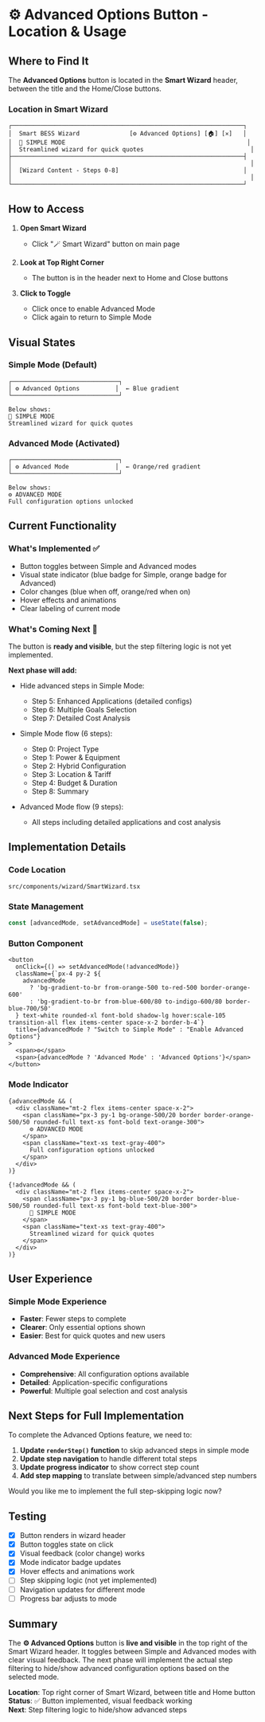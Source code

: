 # ⚙️ Advanced Options Button - Location & Usage

## Where to Find It

The **Advanced Options** button is located in the **Smart Wizard** header, between the title and the Home/Close buttons.

### Location in Smart Wizard

```
┌─────────────────────────────────────────────────────────────────┐
│  Smart BESS Wizard              [⚙️ Advanced Options] [🏠] [✕]   │
│  🚀 SIMPLE MODE                                                   │
│  Streamlined wizard for quick quotes                              │
├─────────────────────────────────────────────────────────────────┤
│                                                                   │
│  [Wizard Content - Steps 0-8]                                   │
│                                                                   │
└─────────────────────────────────────────────────────────────────┘
```

## How to Access

1. **Open Smart Wizard**
   - Click "🪄 Smart Wizard" button on main page

2. **Look at Top Right Corner**
   - The button is in the header next to Home and Close buttons

3. **Click to Toggle**
   - Click once to enable Advanced Mode
   - Click again to return to Simple Mode

## Visual States

### Simple Mode (Default)
```
┌──────────────────────────────┐
│ ⚙️ Advanced Options          │  ← Blue gradient
└──────────────────────────────┘

Below shows:
🚀 SIMPLE MODE
Streamlined wizard for quick quotes
```

### Advanced Mode (Activated)
```
┌──────────────────────────────┐
│ ⚙️ Advanced Mode             │  ← Orange/red gradient
└──────────────────────────────┘

Below shows:
⚙️ ADVANCED MODE
Full configuration options unlocked
```

## Current Functionality

### What's Implemented ✅
- Button toggles between Simple and Advanced modes
- Visual state indicator (blue badge for Simple, orange badge for Advanced)
- Color changes (blue when off, orange/red when on)
- Hover effects and animations
- Clear labeling of current mode

### What's Coming Next 🔄
The button is **ready and visible**, but the step filtering logic is not yet implemented. 

**Next phase will add:**
- Hide advanced steps in Simple Mode:
  - Step 5: Enhanced Applications (detailed configs)
  - Step 6: Multiple Goals Selection
  - Step 7: Detailed Cost Analysis
  
- Simple Mode flow (6 steps):
  - Step 0: Project Type
  - Step 1: Power & Equipment
  - Step 2: Hybrid Configuration
  - Step 3: Location & Tariff
  - Step 4: Budget & Duration
  - Step 8: Summary

- Advanced Mode flow (9 steps):
  - All steps including detailed applications and cost analysis

## Implementation Details

### Code Location
`src/components/wizard/SmartWizard.tsx`

### State Management
```typescript
const [advancedMode, setAdvancedMode] = useState(false);
```

### Button Component
```tsx
<button 
  onClick={() => setAdvancedMode(!advancedMode)}
  className={`px-4 py-2 ${
    advancedMode 
      ? 'bg-gradient-to-br from-orange-500 to-red-500 border-orange-600' 
      : 'bg-gradient-to-br from-blue-600/80 to-indigo-600/80 border-blue-700/50'
  } text-white rounded-xl font-bold shadow-lg hover:scale-105 transition-all flex items-center space-x-2 border-b-4`}
  title={advancedMode ? "Switch to Simple Mode" : "Enable Advanced Options"}
>
  <span>⚙️</span>
  <span>{advancedMode ? 'Advanced Mode' : 'Advanced Options'}</span>
</button>
```

### Mode Indicator
```tsx
{advancedMode && (
  <div className="mt-2 flex items-center space-x-2">
    <span className="px-3 py-1 bg-orange-500/20 border border-orange-500/50 rounded-full text-xs font-bold text-orange-300">
      ⚙️ ADVANCED MODE
    </span>
    <span className="text-xs text-gray-400">
      Full configuration options unlocked
    </span>
  </div>
)}

{!advancedMode && (
  <div className="mt-2 flex items-center space-x-2">
    <span className="px-3 py-1 bg-blue-500/20 border border-blue-500/50 rounded-full text-xs font-bold text-blue-300">
      🚀 SIMPLE MODE
    </span>
    <span className="text-xs text-gray-400">
      Streamlined wizard for quick quotes
    </span>
  </div>
)}
```

## User Experience

### Simple Mode Experience
- **Faster**: Fewer steps to complete
- **Clearer**: Only essential options shown
- **Easier**: Best for quick quotes and new users

### Advanced Mode Experience
- **Comprehensive**: All configuration options available
- **Detailed**: Application-specific configurations
- **Powerful**: Multiple goal selection and cost analysis

## Next Steps for Full Implementation

To complete the Advanced Options feature, we need to:

1. **Update `renderStep()` function** to skip advanced steps in simple mode
2. **Update step navigation** to handle different total steps
3. **Update progress indicator** to show correct step count
4. **Add step mapping** to translate between simple/advanced step numbers

Would you like me to implement the full step-skipping logic now?

## Testing

- [x] Button renders in wizard header
- [x] Button toggles state on click
- [x] Visual feedback (color change) works
- [x] Mode indicator badge updates
- [x] Hover effects and animations work
- [ ] Step skipping logic (not yet implemented)
- [ ] Navigation updates for different mode
- [ ] Progress bar adjusts to mode

## Summary

The **⚙️ Advanced Options** button is **live and visible** in the top right of the Smart Wizard header. It toggles between Simple and Advanced modes with clear visual feedback. The next phase will implement the actual step filtering to hide/show advanced configuration options based on the selected mode.

**Location**: Top right corner of Smart Wizard, between title and Home button  
**Status**: ✅ Button implemented, visual feedback working  
**Next**: Step filtering logic to hide/show advanced steps
